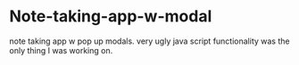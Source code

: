 # Note-taking-app-w-modal
note taking app w pop up modals. very ugly java script functionality was the only thing I was working on.
